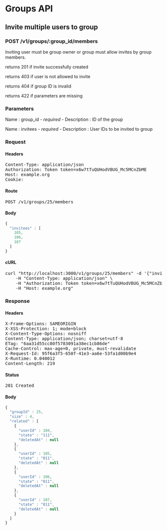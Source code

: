 # Groups API

## Invite multiple users to group

### POST /v1/groups/:group_id/members

Inviting user must be group owner or group must allow invites by group members.

returns 201 if invite successfully created

returns 403 if user is not allowed to invite

returns 404 if group ID is invalid

returns 422 if parameters are missing

### Parameters

Name : group_id *- required -*
Description : ID of the group

Name : invitees *- required -*
Description : User IDs to be invited to group

### Request

#### Headers

<pre>Content-Type: application/json
Authorization: Token token=x6w7tTuQUHodVBUG_Mc5MCnZbME
Host: example.org
Cookie: </pre>

#### Route

<pre>POST /v1/groups/25/members</pre>

#### Body
```javascript
{
  "invitees" : [
    105,
    106,
    107
  ]
}
```


#### cURL

<pre class="request">curl &quot;http://localhost:3000/v1/groups/25/members&quot; -d &#39;{&quot;invitees&quot;:[105,106,107]}&#39; -X POST \
	-H &quot;Content-Type: application/json&quot; \
	-H &quot;Authorization: Token token=x6w7tTuQUHodVBUG_Mc5MCnZbME&quot; \
	-H &quot;Host: example.org&quot;</pre>

### Response

#### Headers

<pre>X-Frame-Options: SAMEORIGIN
X-XSS-Protection: 1; mode=block
X-Content-Type-Options: nosniff
Content-Type: application/json; charset=utf-8
ETag: &quot;6aa31d55cc80f5783091a38ec1cb86de&quot;
Cache-Control: max-age=0, private, must-revalidate
X-Request-Id: 95f6a3f5-650f-41e3-aa6e-53fa1d00b9e4
X-Runtime: 0.040012
Content-Length: 219</pre>

#### Status

<pre>201 Created</pre>

#### Body

```javascript
{
  "groupId" : 25,
  "size" : 4,
  "related" : [
    {
      "userId" : 104,
      "state" : "111",
      "deletedAt" : null
    },
    {
      "userId" : 105,
      "state" : "011",
      "deletedAt" : null
    },
    {
      "userId" : 106,
      "state" : "011",
      "deletedAt" : null
    },
    {
      "userId" : 107,
      "state" : "011",
      "deletedAt" : null
    }
  ]
}
```
